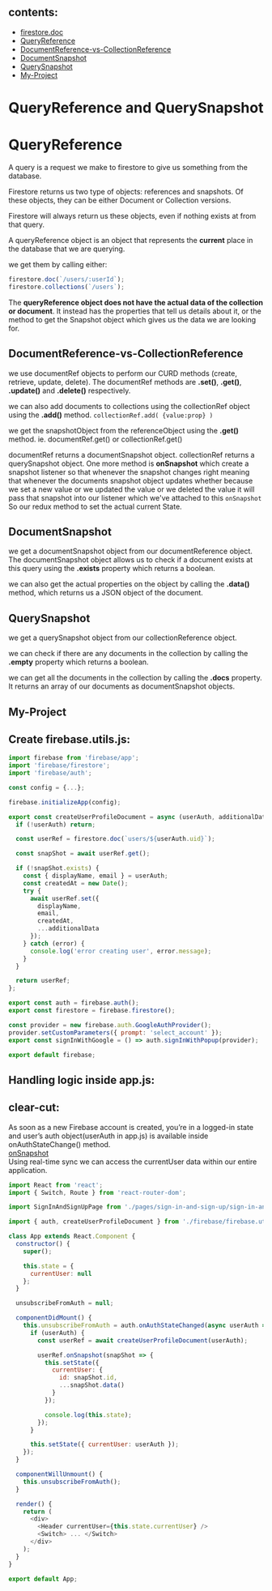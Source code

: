 ## contents:
- [firestore.doc](https://firebase.google.com/docs/firestore/query-data/get-data)
- [QueryReference](#queryreference)
- [DocumentReference-vs-CollectionReference](#documentreference-vs-collectionreference)
- [DocumentSnapshot](#documentsnapshot)
- [QuerySnapshot](#querysnapshot)
- [My-Project](#my-project)

# QueryReference and QuerySnapshot
# QueryReference
A query is a request we make to firestore to give us something from the database.

Firestore returns us two type of objects: references and snapshots. Of these objects, they can be either Document or Collection versions.

Firestore will always return us these objects, even if nothing exists at from that query.

A queryReference object is an object that represents the **current** place in the database that we are querying.

we get them by calling either:
```js
firestore.doc(`/users/:userId`);
firestore.collections(`/users`);
```
The **queryReference object does not have the actual data of the collection or document**. It instead has the properties that tell us details about it, or the method to get the Snapshot object which gives us the data we are looking for.

## DocumentReference-vs-CollectionReference 
we use documentRef objects to perform our CURD methods (create, retrieve, update, delete). The documentRef methods are **.set()**, **.get()**, **.update()** and **.delete()** respectively.

we can also add documents to collections using the collectionRef object using the **.add()** method. `collectionRef.add( {value:prop} )` 

we get the snapshotObject from the referenceObject using the **.get()** method. ie. documentRef.get() or collectionRef.get() 

documentRef returns a documentSnapshot object. collectionRef returns a querySnapshot object. One more method is **onSnapshot** which create a snapshot listener so that whenever the snapshot changes right meaning that whenever the documents snapshot object updates whether because we set a new value or we updated the value or we deleted the value it will pass that snapshot into our listener which we've attached to this `onSnapshot` So our redux method to set the actual current State.
## DocumentSnapshot

we get a documentSnapshot object from our documentReference object. The documentSnapshot object allows us to check if a document exists at this query using the **.exists** property which returns a boolean.

we can also get the actual properties on the object by calling the **.data()** method, which returns us a JSON object of the document.
## QuerySnapshot
we get a querySnapshot object from our collectionReference object.

we can check if there are any documents in the collection by calling the **.empty** property which returns a boolean.

we can get all the documents in the collection by calling the **.docs** property. It returns an array of our documents as documentSnapshot objects.

## My-Project

## Create firebase.utils.js:
```js
import firebase from 'firebase/app';
import 'firebase/firestore';
import 'firebase/auth';

const config = {...};

firebase.initializeApp(config);

export const createUserProfileDocument = async (userAuth, additionalData) => {
  if (!userAuth) return;

  const userRef = firestore.doc(`users/${userAuth.uid}`);

  const snapShot = await userRef.get();

  if (!snapShot.exists) {
    const { displayName, email } = userAuth;
    const createdAt = new Date();
    try {
      await userRef.set({
        displayName,
        email,
        createdAt,
        ...additionalData
      });
    } catch (error) {
      console.log('error creating user', error.message);
    }
  }

  return userRef;
};

export const auth = firebase.auth();
export const firestore = firebase.firestore();

const provider = new firebase.auth.GoogleAuthProvider();
provider.setCustomParameters({ prompt: 'select_account' });
export const signInWithGoogle = () => auth.signInWithPopup(provider);

export default firebase;  
```

## Handling logic inside app.js: 
## clear-cut:
As soon as a new Firebase account is created, you’re in a logged-in state and user’s auth object(userAuth in app.js) is available inside onAuthStateChange() method.<br>
[onSnapshot](https://firebase.google.com/docs/firestore/query-data/listen)<br>
Using real-time sync we can access the currentUser data within our entire application.  
    
```js
import React from 'react';
import { Switch, Route } from 'react-router-dom';

import SignInAndSignUpPage from './pages/sign-in-and-sign-up/sign-in-and-sign-up.component';

import { auth, createUserProfileDocument } from './firebase/firebase.utils';

class App extends React.Component {
  constructor() {
    super();

    this.state = {
      currentUser: null
    };
  }

  unsubscribeFromAuth = null;

  componentDidMount() {
    this.unsubscribeFromAuth = auth.onAuthStateChanged(async userAuth => {
      if (userAuth) {
        const userRef = await createUserProfileDocument(userAuth);

        userRef.onSnapshot(snapShot => {
          this.setState({
            currentUser: {
              id: snapShot.id,
              ...snapShot.data()
            }
          });

          console.log(this.state);
        });
      }

      this.setState({ currentUser: userAuth });
    });
  }

  componentWillUnmount() {
    this.unsubscribeFromAuth();
  }

  render() {
    return (
      <div>
        <Header currentUser={this.state.currentUser} />
        <Switch> ... </Switch>
      </div>
    );
  }
}

export default App;
```
